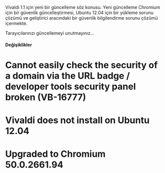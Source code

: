 Vivaldi 1.1 için yeni bir güncelleme söz konusu. Yeni güncelleme Chromium için bir güvenlik güncelleştirmesi, Ubuntu 12.04 için bir yükleme sorunu çözümü ve geliştirici aracındaki bir güvenlik bilgilendirme sorunu çözümü içermekte.

Tarayıcılarınızı güncellemeyi unutmayınız...

#### Değişiklikler

# Cannot easily check the security of a domain via the URL badge / developer tools security panel broken (VB-16777)

# Vivaldi does not install on Ubuntu 12.04

# Upgraded to Chromium 50.0.2661.94
